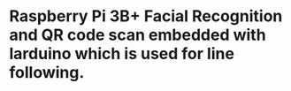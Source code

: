 # Raspberry Pi 3B+ Facial Recognition and QR code scan embedded with larduino which is used for line following.
